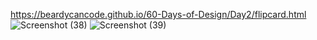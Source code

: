 https://beardycancode.github.io/60-Days-of-Design/Day2/flipcard.html
![Screenshot (38)](https://github.com/Beardycancode/60-Days-of-Design/assets/96344411/561dd73c-c323-4e41-983b-00e252e5b318)
![Screenshot (39)](https://github.com/Beardycancode/60-Days-of-Design/assets/96344411/334ed87f-df3e-4f68-a692-f837435745ae)
